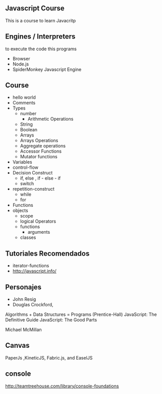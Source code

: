 ## Javascript Course
This is a course to learn Javacritp

## Engines / Interpreters
to execute the code this programs
- Browser
- Node.js
- SpiderMonkey Javascript Engine

## Course
- hello world
- Comments
- Types
  - number
    - Arithmetic Operations
  - String
  - Boolean
  - Arrays
   - Arrays Operations
   - Aggregate operations
   - Accessor Functions
   - Mutator functions
- Variables
- control-flow
 - Decision Construct
   - if, else , if - else - if
   - switch
 - repetition-construct
   - while
   - for
- Functions
- objects
  - scope
  - logical Operators
  - functions
    - arguments
  - classes

## Tutoriales Recomendados
- iterator-functions
- http://javascript.info/

## Personajes
- John Resig
- Douglas Crockford,

Algorithms + Data Structures = Programs (Prentice-Hall)
JavaScript: The Definitive Guide
JavaScript: The Good Parts

Michael McMillan

## Canvas
PaperJs ,KineticJS, Fabric.js, and EaselJS

## console
http://teamtreehouse.com/library/console-foundations
